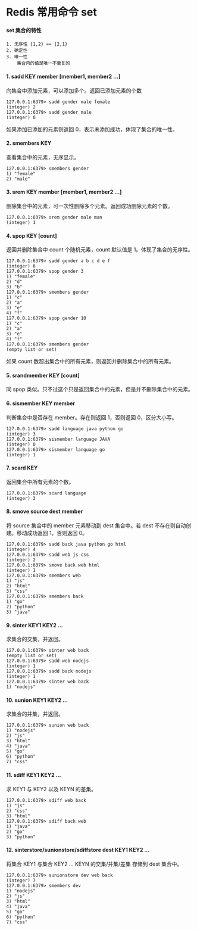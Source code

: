 # Redis 常用命令 set

#### set 集合的特性

	1. 无序性 {1,2} == {2,1}
	2. 确定性
	3. 唯一性
		集合内的值是唯一不重复的

#### 1. sadd KEY member [member1, member2 ...]

向集合中添加元素，可以添加多个。返回已添加元素的个数

```shell
127.0.0.1:6379> sadd gender male female
(integer) 2
127.0.0.1:6379> sadd gender male
(integer) 0
```

如果添加已添加的元素则返回 0，表示未添加成功，体现了集合的唯一性。

#### 2. smembers KEY

查看集合中的元素，无序显示。

```shell
127.0.0.1:6379> smembers gender
1) "female"
2) "male"
```

#### 3. srem KEY member [member1, member2 ...]

删除集合中的元素，可一次性删除多个元素。返回成功删除元素的个数。

```shell
127.0.0.1:6379> srem gender male man
(integer) 1
```

#### 4. spop KEY [count]

返回并删除集合中 count 个随机元素，count 默认值是 1。体现了集合的无序性。

```shell
127.0.0.1:6379> sadd gender a b c d e f
(integer) 6
127.0.0.1:6379> spop gender 3
1) "female"
2) "d"
3) "b"
127.0.0.1:6379> smembers gender
1) "c"
2) "a"
3) "e"
4) "f"
127.0.0.1:6379> spop gender 10
1) "c"
2) "a"
3) "e"
4) "f"
127.0.0.1:6379> smembers gender
(empty list or set)
```

如果 count 数超出集合中的所有元素，则返回并删除集合中的所有元素。

#### 5. srandmember KEY [count]

同 spop 类似。只不过这个只是返回集合中的元素，但是并不删除集合中的元素。

#### 6. sismember KEY member

判断集合中是否存在 member。存在则返回 1，否则返回 0，区分大小写。

```shell
127.0.0.1:6379> sadd language java python go
(integer) 3
127.0.0.1:6379> sismember language JAVA
(integer) 0
127.0.0.1:6379> sismember language go
(integer) 1
```

#### 7. scard KEY

返回集合中所有元素的个数。

```shell
127.0.0.1:6379> scard language 
(integer) 3
```

#### 8. smove source dest member

将 source 集合中的 member 元素移动到 dest 集合中。若 dest 不存在则自动创建。移动成功返回 1，否则返回 0。

```shell
127.0.0.1:6379> sadd back java python go html
(integer) 4
127.0.0.1:6379> sadd web js css
(integer) 2
127.0.0.1:6379> smove back web html
(integer) 1
127.0.0.1:6379> smembers web
1) "js"
2) "html"
3) "css"
127.0.0.1:6379> smembers back
1) "go"
2) "python"
3) "java"
```

#### 9. sinter KEY1 KEY2 ...

求集合的交集，并返回。

```shell
127.0.0.1:6379> sinter web back
(empty list or set)
127.0.0.1:6379> sadd web nodejs
(integer) 1
127.0.0.1:6379> sadd back nodejs
(integer) 1
127.0.0.1:6379> sinter web back
1) "nodejs"
```

#### 10. sunion KEY1 KEY2 ...

求集合的并集，并返回。

```shell
127.0.0.1:6379> sunion web back
1) "nodejs"
2) "js"
3) "html"
4) "java"
5) "go"
6) "python"
7) "css"
```

#### 11. sdiff KEY1 KEY2 ...

求 KEY1 与 KEY2 以及 KEYN 的差集。

```shell
127.0.0.1:6379> sdiff web back
1) "js"
2) "css"
3) "html"
127.0.0.1:6379> sdiff back web
1) "java"
2) "go"
3) "python"
```

#### 12. sinterstore/sunionstore/sdiffstore dest KEY1 KEY2 ...

将集合 KEY1 与集合 KEY2 ... KEYN 的交集/并集/差集 存储到 dest 集合中。

```shell
127.0.0.1:6379> sunionstore dev web back
(integer) 7
127.0.0.1:6379> smembers dev
1) "nodejs"
2) "js"
3) "html"
4) "java"
5) "go"
6) "python"
7) "css"
```










